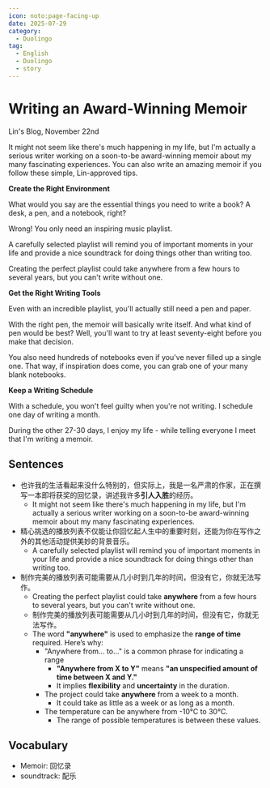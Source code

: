 ```yaml
---
icon: noto:page-facing-up
date: 2025-07-29
category:
  - Duolingo
tag:
  - English
  - Duolingo
  - story
---
```


# Writing an Award-Winning Memoir

Lin's Blog, November 22nd

It might not seem like there's much happening in my life, but I'm actually a serious writer working on a soon-to-be award-winning memoir about my many fascinating experiences. You can also write an amazing memoir if you follow these simple, Lin-approved tips.

**Create the Right Environment**

What would you say are the essential things you need to write a book? A desk, a pen, and a notebook, right?

Wrong! You only need an inspiring music playlist.

A carefully selected playlist will remind you of important moments in your life and provide a nice soundtrack for doing things other than writing too.

Creating the perfect playlist could take anywhere from a few hours to several years, but you can't write without one.

**Get the Right Writing Tools**

Even with an incredible playlist, you'll actually still need a pen and paper.

With the right pen, the memoir will basically write itself. And what kind of pen would be best? Well, you'll want to try at least seventy-eight before you make that decision.

You also need hundreds of notebooks even if you've never filled up a single one. That way, if inspiration does come, you can grab one of your many blank notebooks.

**Keep a Writing Schedule**

With a schedule, you won't feel guilty when you're not writing. I schedule one day of writing a month.

During the other 27-30 days, I enjoy my life - while telling everyone I meet that I'm writing a memoir.

## Sentences

- 也许我的生活看起来没什么特别的，但实际上，我是一名严肃的作家，正在撰写一本即将获奖的回忆录，讲述我许多**引人入胜**的经历。
  - It might not seem like there's much happening in my life, but I'm actually a serious writer working on a soon-to-be award-winning memoir about my many fascinating experiences.
- 精心挑选的播放列表不仅能让你回忆起人生中的重要时刻，还能为你在写作之外的其他活动提供美妙的背景音乐。
  - A carefully selected playlist will remind you of important moments in your life and provide a nice soundtrack for doing things other than writing too.
- 制作完美的播放列表可能需要从几小时到几年的时间，但没有它，你就无法写作。
  - Creating the perfect playlist could take **anywhere** from a few hours to several years, but you can't write without one.
  - 制作完美的播放列表可能需要从几小时到几年的时间，但没有它，你就无法写作。
  - The word **"anywhere"** is used to emphasize the **range of time** required. Here’s why:
    - "Anywhere from... to..." is a common phrase for indicating a range
      - **"Anywhere from X to Y"** means **"an unspecified amount of time between X and Y."**
      - It implies **flexibility** and **uncertainty** in the duration.
    - The project could take **anywhere** from a week to a month.
      - It could take as little as a week or as long as a month.
    - The temperature can be anywhere from -10°C to 30°C.
      - The range of possible temperatures is between these values.

## Vocabulary

- Memoir: 回忆录
- soundtrack: 配乐
